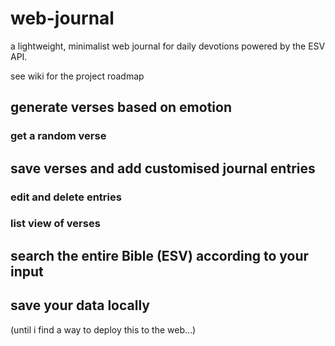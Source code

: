 # web-journal
a lightweight, minimalist web journal for daily devotions powered by the ESV API.
<p>see wiki for the project roadmap</p>

<h2>generate verses based on emotion</h2>
<h3>get a random verse</h3>

<h2>save verses and add customised journal entries</h2>
<h3>edit and delete entries</h3>
<h3>list view of verses</h3>
<h2>search the entire Bible (ESV) according to your input</h2>
<h2>save your data locally</h2>
(until i find a way to deploy this to the web...)
